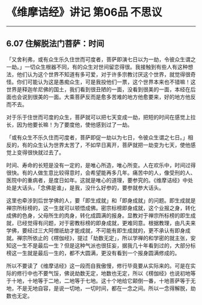 # 《维摩诘经》讲记 第06品 不思议

------

## 6.07 住解脱法门菩萨：时间

「又舍利弗，或有众生乐久住世而可度者，菩萨即演七日以为一劫，令彼众生谓之一劫。」一切众生根器不同，有的众生对世间留恋得很。我接触到有些人有这种想法，他们认为这个世界不知道有多可爱，对于许多宗教讨厌这个世界，就觉得很奇怪。你们可能认为这是愚痴众生，可是我投他们一票，这个世界本来也不错嘛！这世界是释迦牟尼佛的国土，我们看到很丑陋的一面，没看到很美的一面，本经在后面也会说到很美的一面。大乘菩萨反而是愈多苦难的地方他愈要来，好的地方他反而不去。

对于乐于住世而可度的众生，菩萨就可以把七天变成一劫，把短的时间在感觉上拉长，因为他要长嘛！为了要度他，使他感到过了一劫。

「或有众生不乐久住而可度者，菩萨即促一劫以为七日，令彼众生谓之七日。」相反的，有的众生认为世界太苦了，不如早日离开，菩萨就把一劫变为七天，使他感觉上变得很快就过去了。

时间、寿命的长短是没有一定的，是唯心所造，唯心所变。人在欢乐中，时间过得很快。有的人做生意比较得意时，会希望能再多几年。痛苦中的人，像受刑的人、医院中的重病者，是度日如年。这就是唯心的道理，要参究的。《维摩诘经》中处处是大话头，「念佛是谁」，是我，没什么好参的，要参就参大话头。

这里也牵涉到后世学佛的人，要「即生成就」和「即身成就」的问题。即生成就是禅宗所标榜的，这一生就可以顿悟成佛。密宗标榜即身成就，这个业报之身，转化成佛的色身，父母所生的肉身，转化成圆满的报身。显教对于禅宗所标榜的即生成就，已经觉得有问题，对于密教标榜的即身成就，更难同意。根据教理，由凡夫来学佛，要经过三大阿僧祇劫才能成就，不可能有即生成就的，更不承认有即身成就。禅宗所依止的《楞伽经》，提过「劫数无定」，所以学禅的和学密的就主张，安知这一生不是最后一生？但是这种气派也很狂妄，据我几十年看到过的，大部分标榜这一生就是最后一生的，都不大圆满，更没有看到一个报身圆满修成的。

所以不要读了《维摩诘经》这一段而自我傲慢，修行毕竟要从实际来的。可是在实际的修行中也不要气馁，佛说劫数无定，地数也无定，所以《楞伽经》也说初地等于十地，十地等于二地，二地等于七地。这十个地给它颠倒一番，十地菩萨等于无地，不是无地自容，是说一切地，一切时间，都在一念之间。所以一念得解脱，劫数也无定。

